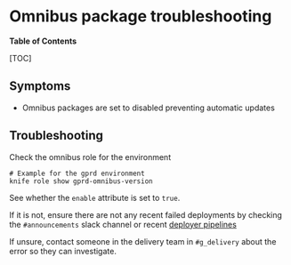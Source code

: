 # Omnibus package troubleshooting

**Table of Contents**

[TOC]

## Symptoms

* Omnibus packages are set to disabled preventing automatic updates

## Troubleshooting

Check the omnibus role for the environment

```
# Example for the gprd environment
knife role show gprd-omnibus-version
```

See whether the `enable` attribute is set to `true`.

If it is not, ensure there are not any recent failed deployments by checking the
`#announcements` slack channel or recent [deployer pipelines](https://ops.gitlab.net/gitlab-com/gl-infra/deployer/pipelines)

If unsure, contact someone in the delivery team in `#g_delivery` about the error so they can
investigate.
